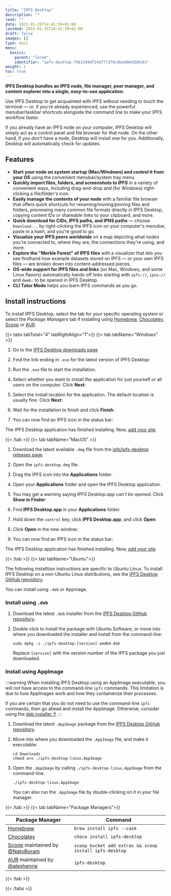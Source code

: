 ```yaml
---
title: "IPFS Desktop"
description: ""
lead: ""
date: 2022-01-25T14:41:39+01:00
lastmod: 2022-01-25T14:41:39+01:00
draft: false
images: []
type: docs
menu:
  basics:
    parent: "lorem"
    identifier: "ipfs-desktop-7561249df24d7773f9cdb4d8642b0193"
weight: 2
toc: true
---
```


**IPFS Desktop bundles an IPFS node, file manager, peer manager, and content explorer into a single, easy-to-use application.**

Use IPFS Desktop to get acquainted with IPFS without needing to touch the terminal — or, if you're already experienced, use the powerful menubar/taskbar shortcuts alongside the command line to make your IPFS workflow faster.

If you already have an IPFS node on your computer, IPFS Desktop will simply act as a control panel and file browser for that node. On the other hand, if you don't have a node, Desktop will install one for you. Additionally, Desktop will automatically check for updates.

## Features

- **Start your node on system startup (Mac/Windows) and control it from your OS** using the convenient menubar/system tray menu.
- **Quickly import files, folders, and screenshots to IPFS** in a variety of convenient ways, including drag-and-drop and (for Windows) right-clicking a file/folder's icon.
- **Easily manage the contents of your node** with a familiar file browser that offers quick shortcuts for renaming/moving/pinning files and folders, previewing many common file formats directly in IPFS Desktop, copying content IDs or shareable links to your clipboard, and more.
- **Quick download for CIDs, IPFS paths, and IPNS paths** — choose `Download...` by right-clicking the IPFS icon on your computer's menubar, paste in a hash, and you're good to go.
- **Visualize your IPFS peers worldwide** on a map depicting what nodes you're connected to, where they are, the connections they're using, and more.
- **Explore the "Merkle Forest" of IPFS files** with a visualizer that lets you see firsthand how example datasets stored on IPFS — or your own IPFS files — are broken down into content-addressed pieces.
- **OS-wide support for IPFS files and links** (on Mac, Windows, and some Linux flavors) automatically hands off links starting with `ipfs://`, `ipns://` and `dweb:` to be opened in IPFS Desktop.
- **CLI Tutor Mode** helps you learn IPFS commands as you go.

## Install instructions

To install IPFS Desktop, select the tab for your specific operating system or select the *Package Managers* tab if installing using [Homebrew](https://formulae.brew.sh/formula/ipfs#default), [Chocolatey](https://community.chocolatey.org/packages/ipfs-desktop), [Scoop](https://github.com/ScoopInstaller/Extras/blob/master/bucket/ipfs-desktop.json) or [AUR](https://aur.archlinux.org/packages/ipfs-desktop/).

{{< tabs tabTotal="4" tabRightAlign="1">}}
{{< tab tabName="Windows" >}}

1. Go to the [IPFS Desktop downloads page](https://github.com/ipfs/ipfs-desktop/releases)
2. Find the link ending in `.exe` for the latest version of IPFS Desktop:

3. Run the `.exe` file to start the installation.
4. Select whether you want to install the application for just yourself or all users on the computer. Click **Next**:

5. Select the install location for the application. The default location is usually fine. Click **Next**:

6. Wait for the installation to finish and click **Finish**:

7. You can now find an IPFS icon in the status bar:


The IPFS Desktop application has finished installing. Now, [add your site](../how-to/websites-on-ipfs/single-page-website.md#add-your-site).

{{< /tab >}}
{{< tab tabName="MacOS" >}}

1. Download the latest available `.dmg` file from the [ipfs/ipfs-desktop releases page](https://github.com/ipfs/ipfs-desktop/releases)

2. Open the `ipfs-desktop.dmg` file.
3. Drag the IPFS icon into the **Applications** folder:

4. Open your **Applications** folder and open the IPFS Desktop application.
5. You may get a warning saying _IPFS Desktop.app can't be opened_. Click **Show in Finder**:

6. Find **IPFS Desktop.app** in your **Applications** folder.
7. Hold down the `control` key, click **IPFS Desktop.app**, and click **Open**:

8. Click **Open** in the new window:

9. You can now find an IPFS icon in the status bar:

The IPFS Desktop application has finished installing. Now, [add your site](../how-to/websites-on-ipfs/single-page-website.md#add-your-site).

{{< /tab >}}
{{< tab tabName="Ubuntu">}}

The following installtion instructions are specific to Ubuntu Linux. To install IPFS Desktop on a non-Ubuntu Linux distributions, see the [IPFS Desktop GitHub repository](https://github.com/ipfs/ipfs-desktop#install).

You can install using `.deb` or Appmage.

### Install using `.deb`

1. Download the latest `.deb` installer from the [IPFS Desktop GitHub repository](https://github.com/ipfs/ipfs-desktop#linuxfreebsd).
2. Double click to install the package with Ubuntu Software, or move into where you downloaded the installer and install from the command-line:

    ```shell
    sudo dpkg -i ./ipfs-desktop-[version]-amd64.deb
    ```

    Replace `[version]` with the version number of the IPFS package you just downloaded.

### Install using AppImage

:::warning
When installing IPFS Desktop using an AppImage executable, you will not have access to the command-line `ipfs` commands. This limitation is due to how AppImages work and how they containerize their processes.

If you are certain that you do not need to use the command-line `ipfs` commands, then go ahead and install the AppImage. Otherwise, consider using the [deb installer ↑](#install-with-deb)
:::

1. Download the latest `.AppImage` package from the [IPFS Desktop GitHub repository](https://github.com/ipfs/ipfs-desktop#linuxfreebsd).
2. Move into where you downloaded the `.AppImage` file, and make it executable:

   ```shell
   cd Downloads
   chmod a+x ./ipfs-desktop-linux.AppImage
   ```

3. Open the `.AppImage` by calling `./ipfs-desktop-linux.AppImage` from the command-line:

   ```shell
   ./ipfs-desktop-linux.AppImage
   ```

   You can also run the `.AppImage` file by double-clicking on it in your file manager.

{{< /tab >}}
{{< tab tabName="Package Managers">}}

| Package Manager                                                                                                    | Command                      |
| ------------------------------------------------------------------------------------------------------------------ | ---------------------------- |
| [Homebrew](https://formulae.brew.sh/formula/ipfs#default)                                                                    | `brew install ipfs --cask`     |
| [Chocolatey](https://community.chocolatey.org/packages/ipfs-desktop)                                                         | `choco install ipfs-desktop` |
| [Scoop](https://github.com/ScoopInstaller/Extras/blob/master/bucket/ipfs-desktop.json) maintained by [@NatoBoram](https://github.com/NatoBoram) | `scoop bucket add extras && scoop install ipfs-desktop` |
| [AUR](https://aur.archlinux.org/packages/ipfs-desktop/) maintained by [@alexhenrie](https://github.com/alexhenrie) | `ipfs-desktop`               |

{{< /tab >}}

{{< /tabs >}}